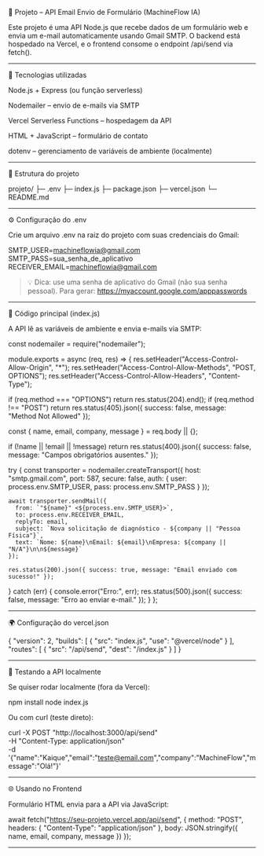🧠 Projeto – API Email Envio de Formulário (MachineFlow IA)

Este projeto é uma API Node.js que recebe dados de um formulário web e envia um e-mail automaticamente usando Gmail SMTP.
O backend está hospedado na Vercel, e o frontend consome o endpoint /api/send via fetch().


---

🚀 Tecnologias utilizadas

Node.js + Express (ou função serverless)

Nodemailer – envio de e-mails via SMTP

Vercel Serverless Functions – hospedagem da API

HTML + JavaScript – formulário de contato

dotenv – gerenciamento de variáveis de ambiente (localmente)



---

📁 Estrutura do projeto

projeto/
├─ .env
├─ index.js
├─ package.json
├─ vercel.json
└─ README.md


---

⚙️ Configuração do .env

Crie um arquivo .env na raiz do projeto com suas credenciais do Gmail:

SMTP_USER=machineflowia@gmail.com
SMTP_PASS=sua_senha_de_aplicativo
RECEIVER_EMAIL=machineflowia@gmail.com

> 💡 Dica: use uma senha de aplicativo do Gmail (não sua senha pessoal).
Para gerar: https://myaccount.google.com/apppasswords




---

🧩 Código principal (index.js)

A API lê as variáveis de ambiente e envia e-mails via SMTP:

const nodemailer = require("nodemailer");

module.exports = async (req, res) => {
  res.setHeader("Access-Control-Allow-Origin", "*");
  res.setHeader("Access-Control-Allow-Methods", "POST, OPTIONS");
  res.setHeader("Access-Control-Allow-Headers", "Content-Type");

  if (req.method === "OPTIONS") return res.status(204).end();
  if (req.method !== "POST")
    return res.status(405).json({ success: false, message: "Method Not Allowed" });

  const { name, email, company, message } = req.body || {};

  if (!name || !email || !message)
    return res.status(400).json({ success: false, message: "Campos obrigatórios ausentes." });

  try {
    const transporter = nodemailer.createTransport({
      host: "smtp.gmail.com",
      port: 587,
      secure: false,
      auth: { user: process.env.SMTP_USER, pass: process.env.SMTP_PASS }
    });

    await transporter.sendMail({
      from: `"${name}" <${process.env.SMTP_USER}>`,
      to: process.env.RECEIVER_EMAIL,
      replyTo: email,
      subject: `Nova solicitação de diagnóstico - ${company || "Pessoa Física"}`,
      text: `Nome: ${name}\nEmail: ${email}\nEmpresa: ${company || "N/A"}\n\n${message}`
    });

    res.status(200).json({ success: true, message: "Email enviado com sucesso!" });
  } catch (err) {
    console.error("Erro:", err);
    res.status(500).json({ success: false, message: "Erro ao enviar e-mail." });
  }
};


---

🌍 Configuração do vercel.json

{
  "version": 2,
  "builds": [
    {
      "src": "index.js",
      "use": "@vercel/node"
    }
  ],
  "routes": [
    {
      "src": "/api/send",
      "dest": "/index.js"
    }
  ]
}


---

🧪 Testando a API localmente

Se quiser rodar localmente (fora da Vercel):

npm install
node index.js

Ou com curl (teste direto):

curl -X POST "http://localhost:3000/api/send" \
-H "Content-Type: application/json" \
-d '{"name":"Kaique","email":"teste@email.com","company":"MachineFlow","message":"Olá!"}'


---

🌐 Usando no Frontend

Formulário HTML envia para a API via JavaScript:

await fetch("https://seu-projeto.vercel.app/api/send", {
  method: "POST",
  headers: { "Content-Type": "application/json" },
  body: JSON.stringify({ name, email, company, message })
});


---